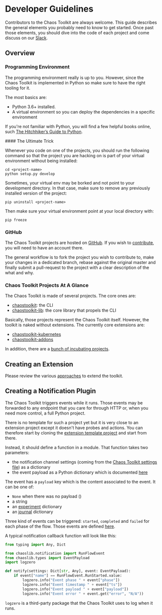 # Developer Guidelines

Contributors to the Chaos Toolkit are always welcome. This guide describes the
general elements you probably need to know to get started. Once past those
elements, you should dive into the code of each project and come discuss
on our [Slack][slack].

[slack]: https://join.slack.com/t/chaostoolkit/shared_invite/zt-22c5isqi9-3YjYzucVTNFFVIG~Kzns8g

## Overview

### Programming Environment

The programming environment really is up to you. However, since the Chaos
Toolkit is implemented in Python so make sure to have the right tooling for it.

The most basics are:

* Python 3.6+ installed.
* A virtual environment so you can deploy the dependencies in a specific
  environment

If you're not familiar with Python, you will find a few helpful books online,
such [The Hitchhiker’s Guide to Python][hitchhiker].

[hitchhiker]: http://docs.python-guide.org/en/latest/

#### The Ultimate Trick

Whenever you code on one of the projects, you should run the following command
so that the project you are hacking on is part of your virtual environment
without being installed:

```console
cd <project-name>
python setup.py develop
```

Sometimes, your virtual env may be borked and not point to your development
directory. In that case, make sure to remove any previously installed version
of the project:

```console
pip uninstall <project-name>
```

Then make sure your virtual environment point at your local directory with:

```console
pip freeze
```

### GitHub

The Chaos Toolkit projects are hosted on [GitHub][gh]. If you wish to
[contribute](../contributing.md), you will need to have an account there.

The general workflow is to fork the project you wish to contribute to, make your
changes in a dedicated branch, rebase against the original master and finally
submit a pull-request to the project with a clear description of the what and
why.

[gh]: https://github.com/chaostoolkit/

### Chaos Toolkit Projects At A Glance

The Chaos Toolkit is made of several projects. The core ones are:

* [chaostoolkit](https://github.com/chaostoolkit/chaostoolkit): the CLI
* [chaostoolkit-lib](https://github.com/chaostoolkit/chaostoolkit-lib): the core
  library that propels the CLI

Basically, those projects represent the Chaos Toolkit itself. However, the
toolkit is naked without extensions. The currently core extensions are:

* [chaostoolkit-kubernetes](https://github.com/chaostoolkit/chaostoolkit-kubernetes)
* [chaostoolkit-addons](https://github.com/chaostoolkit/chaostoolkit-addons)

In addition, there are a
[bunch of incubating projects](https://github.com/chaostoolkit-incubator).

## Creating an Extension

Please review the various [approaches](../extending/approaches.md) to extend
the toolkit.

## Creating a Notification Plugin

The Chaos Toolkit triggers events while it runs. Those events may be forwarded
to any endpoint that you care for through HTTP or, when you need more control,
a full Python project.

There is no template for such a project yet but it is very close to an
extension project except it doesn't have probes and actions. You can therefore
start by cloning the [extension template project][ext] and start from there.

[ext]: https://github.com/chaostoolkit/chaostoolkit-extension-template

Instead, it should define a function in a module. That function takes two
parameters:

* the notification channel settings (coming from the
  [Chaos Toolkit settings file](../usage/cli.md#create-the-settings-file)) as a dictionary
* the event payload as a Python dictionary which is documented
  [here](https://github.com/chaostoolkit/chaostoolkit-lib/blob/master/chaoslib/notification.py#L97)

The event has a `payload` key which is the content associated to the event. It
can be one of:

* `None` when there was no payload ()
* a string
* an [experiment](../api/experiment.md) dictionary
* an [journal](../api/journal.md) dictionary

Three kind of events can be triggered: `started`, `completed` and `failed` for
each phase of the flow. Those events are defined
[here](https://github.com/chaostoolkit/chaostoolkit-lib/blob/master/chaoslib/notification.py#L21).

A typical notification callback function will look like this:

```python
from typing import Any, Dict

from chaoslib.notification import RunFlowEvent
from chaoslib.types import EventPayload
import logzero

def notify(settings: Dict[str, Any], event: EventPayload):
    if event["name"] == RunFlowEvent.RunStarted.value:
        logzero.info("Event phase " + event["phase"])
        logzero.info("Event timestamp " + event["ts"])
        logzero.info("Event payload " + event["payload"])
        logzero.info("Event error " + event.get("error", "N/A"))
```

`logzero` is a third-party package that the Chaos Toolkit uses to log when
it runs.
